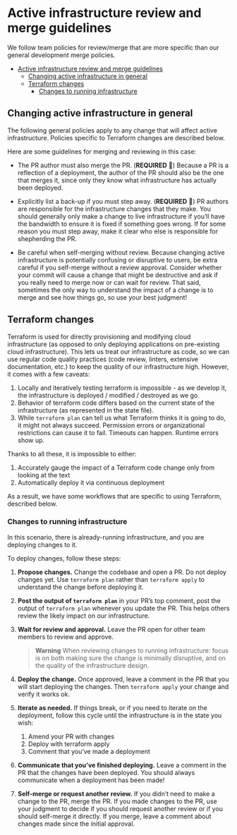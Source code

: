 # Active infrastructure review and merge guidelines

We follow team policies for review/merge that are more specific than our general development merge policies.

- [Active infrastructure review and merge guidelines](#active-infrastructure-review-and-merge-guidelines)
  - [Changing active infrastructure in general](#changing-active-infrastructure-in-general)
  - [Terraform changes](#terraform-changes)
    - [Changes to running infrastructure](#changes-to-running-infrastructure)

## Changing active infrastructure in general

The following general policies apply to any change that will affect active infrastructure. Policies specific to Terraform changes are described below.

Here are some guidelines for merging and reviewing in this case:

- The PR author must also merge the PR. (**REQUIRED** :pushpin:) Because a PR is a reflection of a deployment, the author of the PR should also be the one that merges it, since only they know what infrastructure has actually been deployed.

- Explicitly list a back-up if you must step away. (**REQUIRED** :pushpin:) PR authors are responsible for the infrastructure changes that they make. You should generally only make a change to live infrastructure if you’ll have the bandwidth to ensure it is fixed if something goes wrong. If for some reason you must step away, make it clear who else is responsible for shepherding the PR.

- Be careful when self-merging without review. Because changing active infrastructure is potentially confusing or disruptive to users, be extra careful if you self-merge without a review approval. Consider whether your commit will cause a change that might be destructive and ask if you really need to merge now or can wait for review. That said, sometimes the only way to understand the impact of a change is to merge and see how things go, so use your best judgment!

## Terraform changes

Terraform is used for directly provisioning and modifying cloud infrastructure (as opposed to only deploying applications on pre-existing cloud infrastructure). This lets us treat our infrastructure as code, so we can use regular code quality practices (code review, linters, extensive documentation, etc.) to keep the quality of our infrastructure high. However, it comes with a few caveats:

1. Locally and iteratively testing terraform is impossible - as we develop it, the infrastructure is deployed / modified / destroyed as we go.
1. Behavior of terraform code differs based on the current state of the infrastructure (as represented in the state file).
1. While `terraform plan` can tell us what Terraform thinks it is going to do, it might not always succeed. Permission errors or organizational restrictions can cause it to fail. Timeouts can happen. Runtime errors show up.

Thanks to all these, it is impossible to either:

1. Accurately gauge the impact of a Terraform code change only from looking at the text
1. Automatically deploy it via continuous deployment

As a result, we have some workflows that are specific to using Terraform, described below.

### Changes to running infrastructure

In this scenario, there is already-running infrastructure, and you are deploying changes to it.

To deploy changes, follow these steps:

1. **Propose changes.** Change the codebase and open a PR. Do not deploy changes yet. Use `terraform plan` rather than `terraform apply` to understand the change before deploying it.
1. **Post the output of `terraform plan`** in your PR’s top comment, post the output of `terraform plan` whenever you update the PR. This helps others review the likely impact on our infrastructure.
1. **Wait for review and approval.** Leave the PR open for other team members to review and approve.

   > **Warning**
   > When reviewing changes to running infrastructure: focus is on both making sure the change is minimally disruptive, and on the quality of the infrastructure design.

1. **Deploy the change.** Once approved, leave a comment in the PR that you will start deploying the changes. Then `terraform apply` your change and verify it works ok.
1. **Iterate as needed.** If things break, or if you need to iterate on the deployment, follow this cycle until the infrastructure is in the state you wish:

   1. Amend your PR with changes
   1. Deploy with terraform apply
   1. Comment that you’ve made a deployment

1. **Communicate that you’ve finished deploying.** Leave a comment in the PR that the changes have been deployed. You should always communicate when a deployment has been made!
1. **Self-merge or request another review.** If you didn’t need to make a change to the PR, merge the PR. If you made changes to the PR, use your judgment to decide if you should request another review or if you should self-merge it directly. If you merge, leave a comment about changes made since the initial approval.
